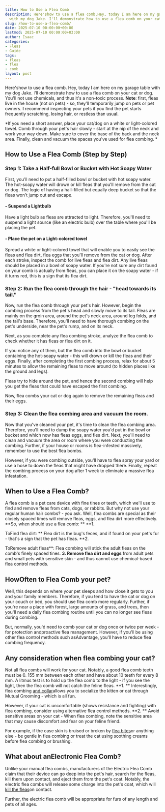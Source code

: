 ```yaml
---
title: How to Use a Flea Comb
description: Here'show to use a flea comb.Hey, today I am here on my garage table
  with my dog Jake. I'll demonstrate how to use a flea comb on your cat or dog.
slug: /how-to-use-a-flea-comb/
date: 2025-07-10 00:00:00+00:00
lastmod: 2025-07-10 00:00:00+03:00
author: Isaac
categories:
- Fleas
- Guide
tags:
- fleas
- flea
- comb
layout: post
---
```

Here'show to use a flea comb. Hey, today I am here on my garage table with my dog Jake. I'll demonstrate how to use a flea comb on your cat or dog. You'll not use chemicals, and thus it's a non-toxic process. **Note**: first, fleas live in the house (not on pets) - so, they'll temporarily jump on pets or pet owners. I recommend inspecting your pets if you find the pet starts frequently scratching, losing hair, or restless than usual.

*If you need a short answer, place your cat/dog on a white or light-colored towel. Comb through your pet's hair slowly - start at the nip of the neck and work your way down. Make sure to cover the base of the back and the neck area. Finally, clean and vacuum the spaces you've used for flea combing. *

##  How to Use a Flea Comb (Step by Step)

###  Step 1: Take a Half-full Bowl or Bucket with Hot Soapy Water

First, you'll need to put a half-filled bowl or bucket with hot soapy water. The hot-soapy water will drown or kill fleas that you'll remove from the cat or dog. The logic of having a hall-filled but equally deep bucket so that the fleas won't jump out and escape.

####  - Suspend a Lightbulb

Have a light bulb as fleas are attracted to light. Therefore, you'll need to suspend a light source (like an electric bulb) over the table where you'll be placing the pet.

####  - Place the pet on a Light-colored towel

Spread a white or light-colored towel that will enable you to easily see the fleas and flea dirt, flea eggs that you'll remove from the cat or dog. After each stroke, inspect the comb for live fleas and flea dirt. Any live fleas should be placed in a bowl of soapy water. If you're not sure any dirt found on your comb is actually from fleas, you can place it on the soapy water - if it turns red, this is a sign that its flea dirt.

###  Step 2: Run the flea comb through the hair - "head towards its tail."

Now, run the flea comb through your pet's hair. However, begin the combing process from the pet's head and slowly move to its tail. Fleas are mainly on the groin area, around the pet's neck area, around leg folds, and the tail's base. Therefore, you'll need to have thorough combing on the pet's underside, near the pet's rump, and on its neck.

Next, as you complete any flea combing stroke, analyze the flea comb to check whether it has fleas or flea dirt on it.

If you notice any of them, but the flea comb into the bowl or bucket containing the hot-soapy water - this will drown or kill the fleas and their eggs. Finally, after completing the first combing process, relax for about 5 minutes to allow the remaining fleas to move around (to hidden places like the ground and legs).

Fleas try to hide around the pet, and hence the second combing will help you get the fleas that could have escaped the first combing.

Now, flea combs your cat or dog again to remove the remaining fleas and their eggs.

###  Step 3: Clean the flea combing area and vacuum the room.

Now that you've cleaned your pet, it's time to clean the flea combing area. Therefore, you'll need to dump the soapy water you'd put in the bowl or bucket and which now has fleas eggs, and flea dirt. Next, you'll need to clean and vacuum the area or room where you were conducting the combing. Further, if your house or rooms is flea-infested massively, remember to use the best flea bombs.

However, if you were combing outside, you'll have to flea spray your yard or use a hose to down the fleas that might have dropped there. Finally, repeat the combing process on your dog after 1 week to eliminate a massive flea infestation.

##  When to Use a Flea Comb?

A flea comb is a pet care device with fine tines or teeth, which we'll use to find and remove fleas from cats, dogs, or rabbits. But why not use your regular human hair combs? - you ask. Well, flea combs are special as their closely spaced times will remove fleas, eggs, and flea dirt more effectively. **So, when should use a flea comb: ** **1.

ToFind flea dirt: ** Flea dirt is the bug's feces, and if found on your pet's fur - that's a sign that the pet has fleas. **2.

ToRemove adult fleas**: Flea combing will stick the adult fleas on the comb's finely spaced tines. **3. Remove flea dirt and eggs** from adult pets and small pets with sensitive skin - and thus cannot use chemical-based flea control methods.

##  HowOften to Flea Comb your pet?

Well, this depends on where your pet sleeps and how close it gets to you and your family members. Therefore, if you tend to have the cat or dog on your couch or bed, you should use flea comb more regularly. Further, if you're near a place with forest, large amounts of grass, and trees, then you'll need a daily flea combing routine until you can no longer see fleas during combing.

But, normally, you'd need to comb your cat or dog once or twice per week - for protection andproactive flea management. However, if you'll be using other flea control methods such asAdvantage, you'll have to reduce flea combing frequency.

##  Any consideration when flea combing your cat?

Not all flea combs will work for your cat. Notably, a good flea comb teeth must be 0. 155 mm between each other and have about 10 teeth for every 8 mm. A litmus test is to hold up the flea comb to the light - if you see the light, then the flea comb will not catch the feline fleas. **1. ** Interestingly, flea combing [and collar](https://pestpolicy.com/best-flea-collar-for-cats/)allows you to socialize the kitten or cat through Mutual Grooming - which is all fun.

However, if your cat is uncomfortable (shows resistance and fighting) with flea combing, consider using alternative flea control methods. **2. ** Avoid sensitive areas on your cat - When flea combing, note the sensitive area that may cause discomfort and fear on your feline friend.

For example, if the case skin is bruised or broken by [flea bites](https://pestpolicy.com/do-fleas-bite-humans/)or anything else - be gentle in flea combing or treat the cat using soothing creams before flea combing or brushing.

##  What about anElectronic Flea Comb?

Unlike your manual flea combs, manufacturers of the Electric Flea Comb claim that their device can go deep into the pet's hair, search for the fleas, kill them upon contact, and eject them from the pet's coat. Notably, the electric flea combs will release some charge into the pet's coat, which will [kill the fleas](https://pestpolicy.com/how-to-kill-fleas-on-dogs-naturally-safe-and-fast/)on contact.

Further, the electric flea comb will be appropriate for furs of any length and pets of all ages.